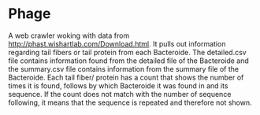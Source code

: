 # Phage
A web crawler woking with data from http://phast.wishartlab.com/Download.html.
It pulls out information regarding tail fibers or tail protein from each Bacteroide. 
The detailed.csv file contains information found from the detailed file of the Bacteroide and the summary.csv file contains information from the summary file of the Bacteroide.
Each tail fiber/ protein has a count that shows the number of times it is found, follows by which Bacteroide it was found in and its sequence.
If the count does not match with the number of sequence following, it means that the sequence is repeated and therefore not shown.
